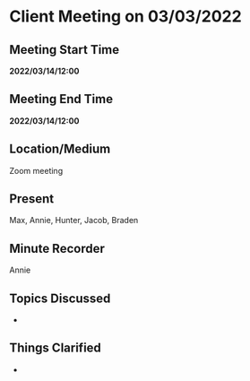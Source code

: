 # Client Meeting on 03/03/2022

## Meeting Start Time

**2022/03/14/12:00**

## Meeting End Time

**2022/03/14/12:00**

## Location/Medium

Zoom meeting

## Present
Max, Annie, Hunter, Jacob, Braden

## Minute Recorder

Annie

## Topics Discussed
- 

## Things Clarified
- 
